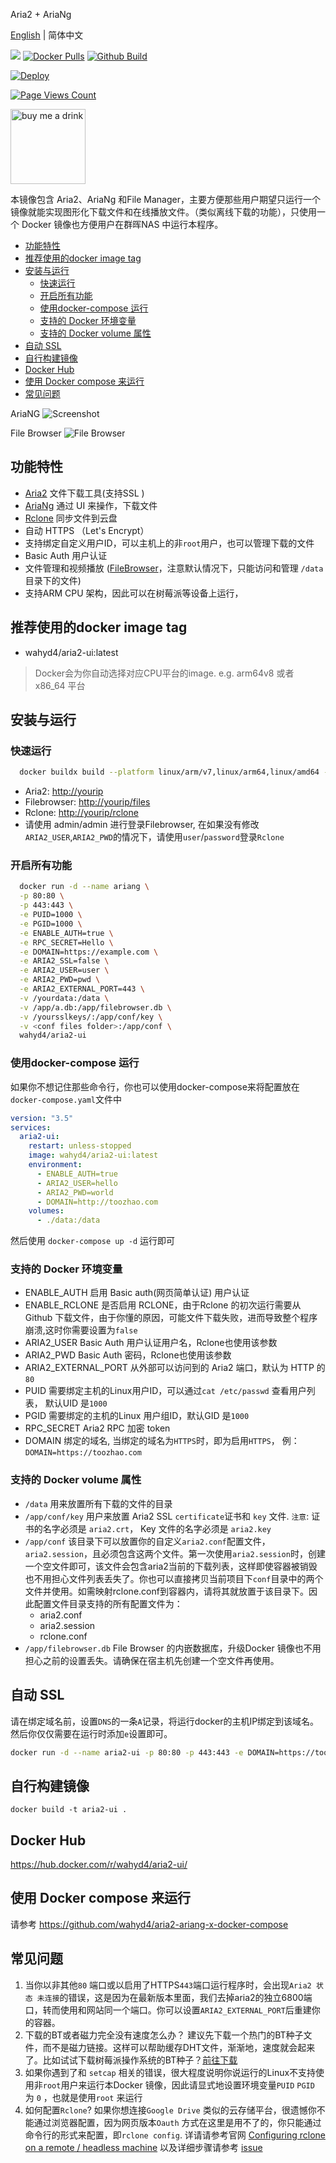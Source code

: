Aria2 + AriaNg

[English](https://github.com/wahyd4/aria2-ariang-docker/blob/master/README.md) | 简体中文

[![](https://images.microbadger.com/badges/image/wahyd4/aria2-ui.svg)](https://microbadger.com/images/wahyd4/aria2-ui "Get your own image badge on microbadger.com")
[![Docker Pulls](https://img.shields.io/docker/pulls/wahyd4/aria2-ui.svg)](https://hub.docker.com/r/wahyd4/aria2-ui/)
[![Github Build](https://github.com/wahyd4/aria2-ariang-docker/workflows/Docker%20Image%20CI/badge.svg)](https://github.com/wahyd4/aria2-ariang-docker/actions)

[![Deploy](https://www.herokucdn.com/deploy/button.svg)](https://heroku.com/deploy?template=https://github.com/wahyd4/aria2-ariang-docker/tree/heroku)


[![Page Views Count](https://badges.toozhao.com/badges/01EJ791D8BB43PDS8D7PP7H0YE/green.svg)](https://badges.toozhao.com/stats/01EJ791D8BB43PDS8D7PP7H0YE "Get your own page views count badge on badges.toozhao.com")

<img src="https://raw.githubusercontent.com/wahyd4/work-in-australia/766592ac6318027d7b3c334d8c50ca80818eeff8/wepay.jpg" alt="buy me a drink" width="120"/>


本镜像包含 Aria2、AriaNg 和File Manager，主要方便那些用户期望只运行一个镜像就能实现图形化下载文件和在线播放文件。（类似离线下载的功能），只使用一个 Docker 镜像也方便用户在群晖NAS 中运行本程序。

- [功能特性](#功能特性)
- [推荐使用的docker image tag](#推荐使用的docker-image-tag)
- [安装与运行](#安装与运行)
  - [快速运行](#快速运行)
  - [开启所有功能](#开启所有功能)
  - [使用docker-compose 运行](#使用docker-compose-运行)
  - [支持的 Docker 环境变量](#支持的-docker-环境变量)
  - [支持的 Docker volume 属性](#支持的-docker-volume-属性)
- [自动 SSL](#自动-ssl)
- [自行构建镜像](#自行构建镜像)
- [Docker Hub](#docker-hub)
- [使用 Docker compose 来运行](#使用-docker-compose-来运行)
- [常见问题](#常见问题)

AriaNG
![Screenshot](https://github.com/wahyd4/aria2-ariang-x-docker-compose/raw/master/images/ariang.jpg)

File Browser
![File Browser](https://github.com/wahyd4/aria2-ariang-docker/raw/master/filemanager.png)

## 功能特性

  * [Aria2](https://aria2.github.io) 文件下载工具(支持SSL )
  * [AriaNg](https://github.com/mayswind/AriaNg) 通过 UI 来操作，下载文件
  * [Rclone](https://rclone.org) 同步文件到云盘
  * 自动 HTTPS （Let's Encrypt）
  * 支持绑定自定义用户ID，可以主机上的非`root`用户，也可以管理下载的文件
  * Basic Auth 用户认证
  * 文件管理和视频播放 ([FileBrowser](https://filebrowser.xyz/)，注意默认情况下，只能访问和管理 `/data` 目录下的文件)
  * 支持ARM CPU 架构，因此可以在树莓派等设备上运行，

## 推荐使用的docker image tag

* wahyd4/aria2-ui:latest

> Docker会为你自动选择对应CPU平台的image. e.g. arm64v8 或者 x86_64 平台

## 安装与运行

### 快速运行

```bash
  docker buildx build --platform linux/arm/v7,linux/arm64,linux/amd64 -t aria2-ui .
```

* Aria2: <http://yourip>
* Filebrowser: <http://yourip/files>
* Rclone: <http://yourip/rclone>
* 请使用 admin/admin 进行登录Filebrowser, 在如果没有修改`ARIA2_USER`,`ARIA2_PWD`的情况下，请使用`user`/`password`登录`Rclone`
### 开启所有功能
```bash
  docker run -d --name ariang \
  -p 80:80 \
  -p 443:443 \
  -e PUID=1000 \
  -e PGID=1000 \
  -e ENABLE_AUTH=true \
  -e RPC_SECRET=Hello \
  -e DOMAIN=https://example.com \
  -e ARIA2_SSL=false \
  -e ARIA2_USER=user \
  -e ARIA2_PWD=pwd \
  -e ARIA2_EXTERNAL_PORT=443 \
  -v /yourdata:/data \
  -v /app/a.db:/app/filebrowser.db \
  -v /yoursslkeys/:/app/conf/key \
  -v <conf files folder>:/app/conf \
  wahyd4/aria2-ui
```
### 使用docker-compose 运行

如果你不想记住那些命令行，你也可以使用docker-compose来将配置放在`docker-compose.yaml`文件中
```yaml
version: "3.5"
services:
  aria2-ui:
    restart: unless-stopped
    image: wahyd4/aria2-ui:latest
    environment:
      - ENABLE_AUTH=true
      - ARIA2_USER=hello
      - ARIA2_PWD=world
      - DOMAIN=http://toozhao.com
    volumes:
      - ./data:/data
```
然后使用 `docker-compose up -d` 运行即可

### 支持的 Docker 环境变量

  * ENABLE_AUTH 启用 Basic auth(网页简单认证) 用户认证
  * ENABLE_RCLONE 是否启用 RCLONE，由于Rclone 的初次运行需要从Github 下载文件，由于你懂的原因，可能文件下载失败，进而导致整个程序崩溃,这时你需要设置为`false`
  * ARIA2_USER Basic Auth 用户认证用户名，Rclone也使用该参数
  * ARIA2_PWD Basic Auth 密码，Rclone也使用该参数
  * ARIA2_EXTERNAL_PORT 从外部可以访问到的 Aria2 端口，默认为 HTTP 的`80`
  * PUID 需要绑定主机的Linux用户ID，可以通过`cat /etc/passwd` 查看用户列表， 默认UID 是`1000`
  * PGID 需要绑定的主机的Linux 用户组ID，默认GID 是`1000`
  * RPC_SECRET Aria2 RPC 加密 token
  * DOMAIN 绑定的域名, 当绑定的域名为`HTTPS`时，即为启用`HTTPS`， 例： `DOMAIN=https://toozhao.com`


### 支持的 Docker volume 属性
  * `/data` 用来放置所有下载的文件的目录
  * `/app/conf/key` 用户来放置 Aria2 SSL `certificate`证书和 `key` 文件. `注意`: 证书的名字必须是 `aria2.crt`， Key 文件的名字必须是 `aria2.key`
  * `/app/conf` 该目录下可以放置你的自定义`aria2.conf`配置文件，`aria2.session`，且必须包含这两个文件。第一次使用`aria2.session`时，创建一个空文件即可，该文件会包含aria2当前的下载列表，这样即使容器被销毁也不用担心文件列表丢失了。你也可以直接拷贝当前项目下`conf`目录中的两个文件并使用。如需映射rclone.conf到容器内，请将其就放置于该目录下。因此配置文件目录支持的所有配置文件为：
    * aria2.conf
    * aria2.session
    * rclone.conf
  * `/app/filebrowser.db` File Browser 的内嵌数据库，升级Docker 镜像也不用担心之前的设置丢失。请确保在宿主机先创建一个空文件再使用。

## 自动 SSL

请在绑定域名前，设置`DNS`的一条`A`记录，将运行docker的主机IP绑定到该域名。然后你仅仅需要在运行时添加`e`设置即可。

```bash
docker run -d --name aria2-ui -p 80:80 -p 443:443 -e DOMAIN=https://toozhao.com wahyd4/aria2-ui
```

## 自行构建镜像

```
docker build -t aria2-ui .
```

## Docker Hub

  <https://hub.docker.com/r/wahyd4/aria2-ui/>

## 使用 Docker compose 来运行

  请参考 <https://github.com/wahyd4/aria2-ariang-x-docker-compose>

## 常见问题
  1. 当你以非其他`80` 端口或以启用了HTTPS`443`端口运行程序时，会出现`Aria2 状态 未连接`的错误，这是因为在最新版本里面，我们去掉aria2的独立6800端口，转而使用和网站同一个端口。你可以设置`ARIA2_EXTERNAL_PORT`后重建你的容器。
  2. 下载的BT或者磁力完全没有速度怎么办？ 建议先下载一个热门的BT种子文件，而不是磁力链接。这样可以帮助缓存DHT文件，渐渐地，速度就会起来了。比如试试下载树莓派操作系统的BT种子？[前往下载](https://www.raspberrypi.org/downloads/raspbian/)
  3. 如果你遇到了和 `setcap` 相关的错误，很大程度说明你说运行的Linux不支持使用非`root`用户来运行本Docker 镜像，因此请显式地设置环境变量`PUID`  `PGID` 为 `0` ，也就是使用`root` 来运行
  4. 如何配置`Rclone`? 如果你想连接`Google Drive` 类似的云存储平台，很遗憾你不能通过浏览器配置，因为网页版本`Oauth` 方式在这里是用不了的，你只能通过命令行的形式来配置，即`rclone config`. 详请请参考官网 [Configuring rclone on a remote / headless machine](https://rclone.org/remote_setup) 以及详细步骤请参考 [issue](https://github.com/wahyd4/aria2-ariang-docker/issues/118)
